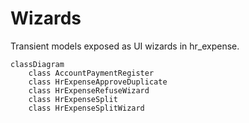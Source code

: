 # Wizards

Transient models exposed as UI wizards in hr_expense.

```mermaid
classDiagram
    class AccountPaymentRegister
    class HrExpenseApproveDuplicate
    class HrExpenseRefuseWizard
    class HrExpenseSplit
    class HrExpenseSplitWizard
```
